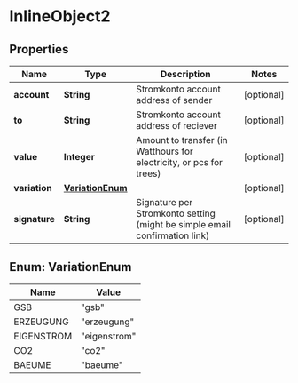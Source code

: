 

# InlineObject2


## Properties

Name | Type | Description | Notes
------------ | ------------- | ------------- | -------------
**account** | **String** | Stromkonto account address of sender |  [optional]
**to** | **String** | Stromkonto account address of reciever |  [optional]
**value** | **Integer** | Amount to transfer (in Watthours for electricity, or pcs for trees) |  [optional]
**variation** | [**VariationEnum**](#VariationEnum) |  |  [optional]
**signature** | **String** | Signature per Stromkonto setting (might be simple email confirmation link) |  [optional]



## Enum: VariationEnum

Name | Value
---- | -----
GSB | &quot;gsb&quot;
ERZEUGUNG | &quot;erzeugung&quot;
EIGENSTROM | &quot;eigenstrom&quot;
CO2 | &quot;co2&quot;
BAEUME | &quot;baeume&quot;




